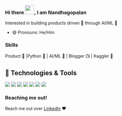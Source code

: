 ### Hi there <img src="https://raw.githubusercontent.com/MartinHeinz/MartinHeinz/master/wave.gif" width="30px">, I am Nandhagopalan

Interested in building products driven 🚀 through AI/ML 🤖

- 😄 Pronouns: He/Him

### Skills
Product 🚀 |Python 🐍 | AI/ML 🤖 | Blogger 📺 | Kaggler 🕺

## 🔧 Technologies & Tools
![](https://img.shields.io/badge/OS-Linux-informational?style=flat&logo=linux&logoColor=blue&color=2bbc8a)
![](https://img.shields.io/badge/Code-Python-informational?style=flat&logo=python&logoColor=blue&color=2bbc8a)
![](https://img.shields.io/badge/Code-Python-informational?style=flat&logo=jupyter&logoColor=white&color=2bbc8a)
![](https://img.shields.io/badge/Code-Make-informational?style=flat&logo=cmake&logoColor=white&color=2bbc8a)
![](https://img.shields.io/badge/Shell-Bash-informational?style=flat&logo=gnu-bash&logoColor=white&color=2bbc8a)
![](https://img.shields.io/badge/Tools-PostgreSQL-informational?style=flat&logo=postgresql&logoColor=white&color=2bbc8a)
![](https://img.shields.io/badge/Tools-Docker-informational?style=flat&logo=docker&logoColor=white&color=2bbc8a)


### Reaching me out!
Reach me out over [LinkedIn](https://www.linkedin.com/in/nandhu15/) ❤️
